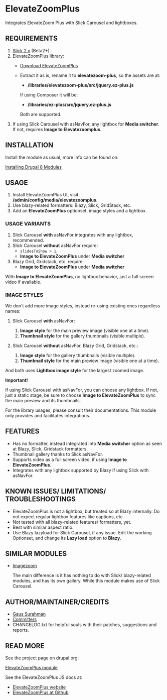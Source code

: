 
# ElevateZoomPlus
Integrates ElevateZoom Plus with Slick Carousel and lightboxes.


## REQUIREMENTS
1. [Slick 2.x](http://dgo.to/slick) (Beta2+)
2. ElevateZoomPlus library:
   * [Download ElevateZoomPlus](https://github.com/igorlino/elevatezoom-plus)
   * Extract it as is, rename it to **elevatezoom-plus**, so the assets are at:  
     + **/libraries/elevatezoom-plus/src/jquery.ez-plus.js**

     If using Composer it will be:
     + **/libraries/ez-plus/src/jquery.ez-plus.js**

     Both are supported.
3. If using Slick Carousel with asNavFor, any lightbox for **Media switcher**.
   If not, requires **Image to Elevatezoomplus**.


## INSTALLATION
Install the module as usual, more info can be found on:

[Installing Drupal 8 Modules](https://drupal.org/node/1897420)

## USAGE
1. Install ElevateZoomPlus UI, visit **/admin/config/media/elevatezoomplus**.
2. Use blazy-related formatters: Blazy, Slick, GridStack, etc.
3. Add an **ElevateZoomPlus** optionset, image styles and a lightbox.


### USAGE VARIANTS
1. Slick Carousel **with** asNavFor integrates with any lightbox, recommended.
2. Slick Carousel **without** asNavFor require:  
   + `slidesToShow > 1`.
   + **Image to ElevateZoomPlus** under **Media switcher**
2. Blazy Grid, Gridstack, etc. require:  
   + **Image to ElevateZoomPlus** under **Media switcher**   

With **Image to ElevateZoomPlus**, no lightbox behavior, just a full screen
video if available.


### IMAGE STYLES
We don't add more image styles, instead re-using existing ones regardless names:

1. Slick Carousel **with** asNavFor:
   1. **Image style** for the main preview image (visible one at a time).
   2. **Thumbnail style** for the gallery thumbnails (visible multiple).

2. Slick Carousel **without** asNavFor,  Blazy Grid, Gridstack, etc.:
   1. **Image style** for the gallery thumbnails (visible multiple).
   2. **Thumbnail style** for the main preview image (visible one at a time).

And both uses **Lightbox image style** for the largest zoomed image.


**Important!**

If using Slick Carousel with asNavFor, you can choose any lightbox.
If not, just a static stage, be sure to choose **Image to ElevateZoomPlus**
to sync the main preview and its thumbnails.

For the library usages, please consult their documentations. This module only
provides and facilitates integrations.


## FEATURES
* Has no formatter, instead integrated into **Media switcher** option as seen at
  Blazy, Slick, Gridstack formatters.
* Thumbnail gallery thanks to Slick asNavFor.  
* Supports video as a full screen video, if using **Image to ElevateZoomPlus**.
* Integrates with any lightbox supported by Blazy if using Slick with asNavFor.


## KNOWN ISSUES/ LIMITATIONS/ TROUBLESHOOTINGS
* ElevateZoomPlus is not a lightbox, but treated so at Blazy internally. Do not
  expect regular lightbox features like captions, etc.
* Not tested with all blazy-related features/ formatters, yet.
* Best with similar aspect ratio.
* Use Blazy lazyload for Slick Carousel, if any issue. Edit the working
  Optionset, and change its **Lazy load** option to **Blazy**.


## SIMILAR MODULES
* [Imagezoom](http://dgo.to/imagezoom)

  The main difference is it has nothing to do with Slick/ blazy-related modules,
  and has its own gallery. While this module makes use of Slick Carousel.


## AUTHOR/MAINTAINER/CREDITS
* [Gaus Surahman](https://drupal.org/user/159062)
* [Committers](https://www.drupal.org/node/3039369/committers)
* CHANGELOG.txt for helpful souls with their patches, suggestions and reports.


## READ MORE
See the project page on drupal.org:

[ElevateZoomPlus module](http://drupal.org/project/elevatezoomplus)

See the ElevateZoomPlus JS docs at:

* [ElevateZoomPlus website](https://igorlino.github.io/elevatezoom-plus/)
* [ElevateZoomPlus at Github](https://github.com/igorlino/elevatezoom-plus)
